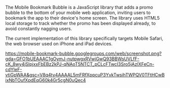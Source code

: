 The Mobile Bookmark Bubble is a JavaScript library that adds a promo bubble to the bottom of your mobile web application, inviting users to bookmark the app to their device's home screen. The library uses HTML5 local storage to track whether the promo has been displayed already, to avoid constantly nagging users.

The current implementation of this library specifically targets Mobile Safari, the web browser used on iPhone and iPad devices.

https://mobile-bookmark-bubble.googlegroups.com/web/screenshot.png?gda=GFO1bUEAAAC1gOymJ-nutpwgxRVwjGwQ93BBWsUVLfF-cK_8wy4jSlpjxxFbEBz2kPJ-qNAoT5NTCT_pCLcFTwcI3Sro5jAzlXFeCn-cdYleF-vtiGpWAA&gsc=V8q4ty4AAAAL5mFRfXppcuP3YvkTwsihTWPQV0TFtHCwBixNbTOufXpdEqG60k4Gr5cgN0uQec4